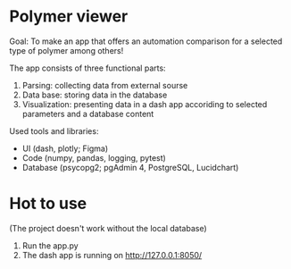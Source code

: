 # Polymer viewer

Goal: To make an app that offers an automation comparison for a selected type of polymer among others!

The app consists of three functional parts:
1) Parsing: collecting data from external sourse
2) Data base: storing data in the database
3) Visualization: presenting data in a dash app accoriding to selected parameters and a database content

Used tools and libraries: 
- UI (dash, plotly; Figma)
- Code (numpy, pandas, logging, pytest)
- Database (psycopg2; pgAdmin 4, PostgreSQL, Lucidchart)

# Hot to use
(The project doesn't work without the local database)
1) Run the app.py
2) The dash app is running on http://127.0.0.1:8050/
